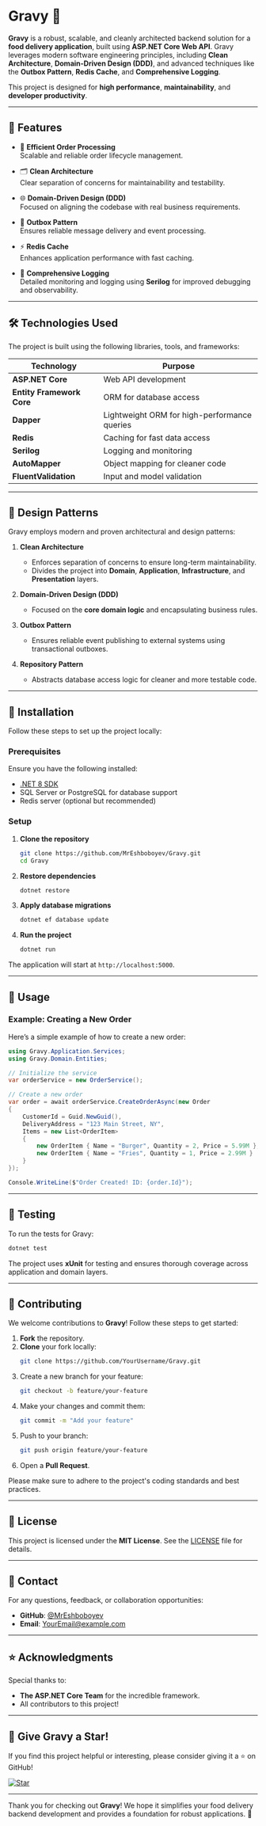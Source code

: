 
# Gravy 🍲  
**Gravy** is a robust, scalable, and cleanly architected backend solution for a **food delivery application**, built using **ASP.NET Core Web API**. Gravy leverages modern software engineering principles, including **Clean Architecture**, **Domain-Driven Design (DDD)**, and advanced techniques like the **Outbox Pattern**, **Redis Cache**, and **Comprehensive Logging**.  

This project is designed for **high performance**, **maintainability**, and **developer productivity**.

---

## 🌟 Features  

- 🍔 **Efficient Order Processing**  
   Scalable and reliable order lifecycle management.  

- 🗂️ **Clean Architecture**  
   Clear separation of concerns for maintainability and testability.  

- 🌐 **Domain-Driven Design (DDD)**  
   Focused on aligning the codebase with real business requirements.  

- 🔁 **Outbox Pattern**  
   Ensures reliable message delivery and event processing.  

- ⚡ **Redis Cache**  
   Enhances application performance with fast caching.  

- 📜 **Comprehensive Logging**  
   Detailed monitoring and logging using **Serilog** for improved debugging and observability.  

---

## 🛠️ Technologies Used  

The project is built using the following libraries, tools, and frameworks:  

| **Technology**           | **Purpose**                                   |  
|---------------------------|-----------------------------------------------|  
| **ASP.NET Core**          | Web API development                          |  
| **Entity Framework Core** | ORM for database access                      |  
| **Dapper**                | Lightweight ORM for high-performance queries |  
| **Redis**                 | Caching for fast data access                 |  
| **Serilog**               | Logging and monitoring                       |  
| **AutoMapper**            | Object mapping for cleaner code              |  
| **FluentValidation**      | Input and model validation                   |  

---

## 🧩 Design Patterns  

Gravy employs modern and proven architectural and design patterns:  

1. **Clean Architecture**  
   - Enforces separation of concerns to ensure long-term maintainability.  
   - Divides the project into **Domain**, **Application**, **Infrastructure**, and **Presentation** layers.  

2. **Domain-Driven Design (DDD)**  
   - Focused on the **core domain logic** and encapsulating business rules.  

3. **Outbox Pattern**  
   - Ensures reliable event publishing to external systems using transactional outboxes.  

4. **Repository Pattern**  
   - Abstracts database access logic for cleaner and more testable code.  

---

## 🚀 Installation  

Follow these steps to set up the project locally:  

### Prerequisites  
Ensure you have the following installed:  
- [.NET 8 SDK](https://dotnet.microsoft.com/download)  
- SQL Server or PostgreSQL for database support  
- Redis server (optional but recommended)  

### Setup  

1. **Clone the repository**  
   ```bash  
   git clone https://github.com/MrEshboboyev/Gravy.git  
   cd Gravy  
   ```  

2. **Restore dependencies**  
   ```bash  
   dotnet restore  
   ```  

3. **Apply database migrations**  
   ```bash  
   dotnet ef database update  
   ```  

4. **Run the project**  
   ```bash  
   dotnet run  
   ```  

The application will start at `http://localhost:5000`.  

---

## 📖 Usage  

### Example: Creating a New Order  

Here’s a simple example of how to create a new order:  

```csharp  
using Gravy.Application.Services;  
using Gravy.Domain.Entities;  

// Initialize the service  
var orderService = new OrderService();  

// Create a new order  
var order = await orderService.CreateOrderAsync(new Order  
{  
    CustomerId = Guid.NewGuid(),  
    DeliveryAddress = "123 Main Street, NY",  
    Items = new List<OrderItem>  
    {  
        new OrderItem { Name = "Burger", Quantity = 2, Price = 5.99M },  
        new OrderItem { Name = "Fries", Quantity = 1, Price = 2.99M }  
    }  
});  

Console.WriteLine($"Order Created! ID: {order.Id}");  
```  

---

## 🧪 Testing  

To run the tests for Gravy:  

```bash  
dotnet test  
```  

The project uses **xUnit** for testing and ensures thorough coverage across application and domain layers.  

---

## 🤝 Contributing  

We welcome contributions to **Gravy**! Follow these steps to get started:  

1. **Fork** the repository.  
2. **Clone** your fork locally:  
   ```bash  
   git clone https://github.com/YourUsername/Gravy.git  
   ```  
3. Create a new branch for your feature:  
   ```bash  
   git checkout -b feature/your-feature  
   ```  
4. Make your changes and commit them:  
   ```bash  
   git commit -m "Add your feature"  
   ```  
5. Push to your branch:  
   ```bash  
   git push origin feature/your-feature  
   ```  
6. Open a **Pull Request**.  

Please make sure to adhere to the project's coding standards and best practices.  

---

## 📄 License  

This project is licensed under the **MIT License**. See the [LICENSE](LICENSE) file for details.  

---

## 📧 Contact  

For any questions, feedback, or collaboration opportunities:  

- **GitHub**: [@MrEshboboyev](https://github.com/MrEshboboyev)  
- **Email**: [YourEmail@example.com](mailto:YourEmail@example.com)  

---

## ⭐ Acknowledgments  

Special thanks to:  
- **The ASP.NET Core Team** for the incredible framework.  
- All contributors to this project!  

---

## 🌟 Give Gravy a Star!  

If you find this project helpful or interesting, please consider giving it a ⭐ on GitHub!  

[![Star](https://img.shields.io/github/stars/MrEshboboyev/Gravy?style=social)](https://github.com/MrEshboboyev/Gravy)  

---

Thank you for checking out **Gravy**! We hope it simplifies your food delivery backend development and provides a foundation for robust applications. 🚀  



